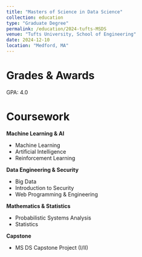 ```yaml
---
title: "Masters of Science in Data Science"
collection: education
type: "Graduate Degree"
permalink: /education/2024-tufts-MSDS
venue: "Tufts University, School of Engineering"
date: 2024-12-10
location: "Medford, MA"
---
```


<!-- This is a description of a teaching experience. You can use markdown like any other post. -->

Grades \& Awards
======
GPA: 4.0

Coursework
======

**Machine Learning & AI**
- Machine Learning
- Artificial Intelligence
- Reinforcement Learning

**Data Engineering & Security**
- Big Data
- Introduction to Security
- Web Programming & Engineering

**Mathematics & Statistics**
- Probabilistic Systems Analysis
- Statistics

**Capstone**
- MS DS Capstone Project (I/II)

<!-- Thesis
====== -->